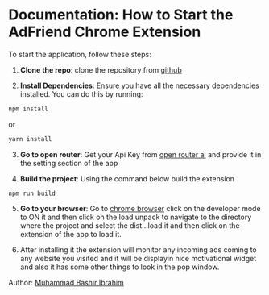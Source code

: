 # Documentation: How to Start the AdFriend Chrome Extension

To start the application, follow these steps:

1. **Clone the repo**: clone the repository from [github](https://github.com/Zaccodder/adFriend)

2. **Install Dependencies**: Ensure you have all the necessary dependencies installed. You can do this by running:

```sh
npm install
```

or

```sh
yarn install
```

3. **Go to open router**: Get your Api Key from [open router ai](https://openrouter.ai/) and provide it in the setting section of the app

4. **Build the project**: Using the command below build the extension

```
npm run build

```

5. **Go to your browser**: Go to [chrome browser](chrome://extensions/) click on the developer mode to ON it and then click on the load unpack to navigate to the directory where the project and select the dist...load it and then click on the extension of the app to load it.

6. After installing it the extension will monitor any incoming ads coming to any website you visited and it will be displayin nice motivational widget and also it has some other things to look in the pop window.

Author: [Muhammad Bashir Ibrahim](https://github.com/Zaccodder)
